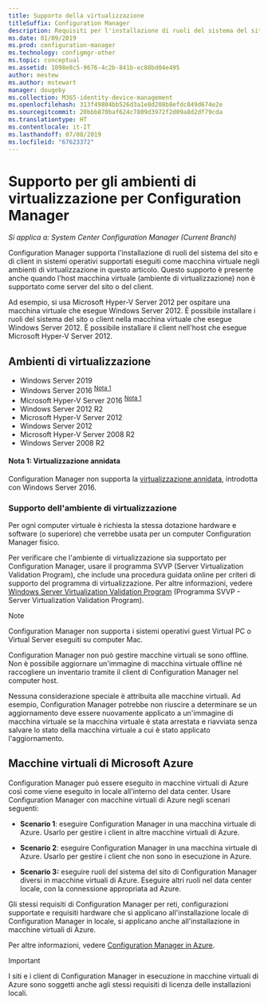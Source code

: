 ```yaml
---
title: Supporto della virtualizzazione
titleSuffix: Configuration Manager
description: Requisiti per l'installazione di ruoli del sistema del sito e dei client di Configuration Manager in un ambiente di virtualizzazione.
ms.date: 01/09/2019
ms.prod: configuration-manager
ms.technology: configmgr-other
ms.topic: conceptual
ms.assetid: 1098e8c5-9676-4c2b-841b-ec88bd04e495
author: mestew
ms.author: mstewart
manager: dougeby
ms.collection: M365-identity-device-management
ms.openlocfilehash: 313f49804bb526d3a1e8d208b8efdc849d674e2e
ms.sourcegitcommit: 20bbb870baf624c7809d3972f2d09a8d2df79cda
ms.translationtype: HT
ms.contentlocale: it-IT
ms.lasthandoff: 07/08/2019
ms.locfileid: "67623372"
---
```

# <a name="support-for-virtualization-environments-with-configuration-manager"></a>Supporto per gli ambienti di virtualizzazione per Configuration Manager

*Si applica a: System Center Configuration Manager (Current Branch)*

Configuration Manager supporta l'installazione di ruoli del sistema del sito e di client in sistemi operativi supportati eseguiti come macchina virtuale negli ambienti di virtualizzazione in questo articolo. Questo supporto è presente anche quando l'host macchina virtuale (ambiente di virtualizzazione) non è supportato come server del sito o del client.  

Ad esempio, si usa Microsoft Hyper-V Server 2012 per ospitare una macchina virtuale che esegue Windows Server 2012. È possibile installare i ruoli del sistema del sito o client nella macchina virtuale che esegue Windows Server 2012. È possibile installare il client nell'host che esegue Microsoft Hyper-V Server 2012.  


## <a name="virtualization-environments"></a>Ambienti di virtualizzazione

- Windows Server 2019  
- Windows Server 2016 <sup>[Nota 1](#bkmk_note1)</sup>  
- Microsoft Hyper-V Server 2016 <sup>[Nota 1](#bkmk_note1)</sup>  
- Windows Server 2012 R2  
- Microsoft Hyper-V Server 2012  
- Windows Server 2012  
- Microsoft Hyper-V Server 2008 R2  
- Windows Server 2008 R2  

#### <a name="bkmk_note1"></a> Nota 1: Virtualizzazione annidata
Configuration Manager non supporta la [virtualizzazione annidata](/windows-server/virtualization/hyper-v/What-s-new-in-Hyper-V-on-Windows#nested-virtualization-new), introdotta con Windows Server 2016.


### <a name="virtualization-environment-support"></a>Supporto dell'ambiente di virtualizzazione

Per ogni computer virtuale è richiesta la stessa dotazione hardware e software (o superiore) che verrebbe usata per un computer Configuration Manager fisico.  

Per verificare che l'ambiente di virtualizzazione sia supportato per Configuration Manager, usare il programma SVVP (Server Virtualization Validation Program), che include una procedura guidata online per criteri di supporto del programma di virtualizzazione. Per altre informazioni, vedere [Windows Server Virtualization Validation Program](https://www.windowsservercatalog.com/svvp.aspx) (Programma SVVP - Server Virtualization Validation Program).  

> [!NOTE]  
> Configuration Manager non supporta i sistemi operativi guest Virtual PC o Virtual Server eseguiti su computer Mac.  

Configuration Manager non può gestire macchine virtuali se sono offline. Non è possibile aggiornare un'immagine di macchina virtuale offline né raccogliere un inventario tramite il client di Configuration Manager nel computer host.  

Nessuna considerazione speciale è attribuita alle macchine virtuali. Ad esempio, Configuration Manager potrebbe non riuscire a determinare se un aggiornamento deve essere nuovamente applicato a un'immagine di macchina virtuale se la macchina virtuale è stata arrestata e riavviata senza salvare lo stato della macchina virtuale a cui è stato applicato l'aggiornamento.  



##  <a name="bkmk_Azure"></a> Macchine virtuali di Microsoft Azure  

Configuration Manager può essere eseguito in macchine virtuali di Azure così come viene eseguito in locale all'interno del data center. Usare Configuration Manager con macchine virtuali di Azure negli scenari seguenti:  

- **Scenario 1**: eseguire Configuration Manager in una macchina virtuale di Azure. Usarlo per gestire i client in altre macchine virtuali di Azure.  

- **Scenario 2**: eseguire Configuration Manager in una macchina virtuale di Azure. Usarlo per gestire i client che non sono in esecuzione in Azure.  

- **Scenario 3:** eseguire ruoli del sistema del sito di Configuration Manager diversi in macchine virtuali di Azure. Eseguire altri ruoli nel data center locale, con la connessione appropriata ad Azure.  

Gli stessi requisiti di Configuration Manager per reti, configurazioni supportate e requisiti hardware che si applicano all'installazione locale di Configuration Manager in locale, si applicano anche all'installazione in macchine virtuali di Azure.  

Per altre informazioni, vedere [Configuration Manager in Azure](/sccm/core/understand/configuration-manager-on-azure).

> [!IMPORTANT]  
> I siti e i client di Configuration Manager in esecuzione in macchine virtuali di Azure sono soggetti anche agli stessi requisiti di licenza delle installazioni locali.  
